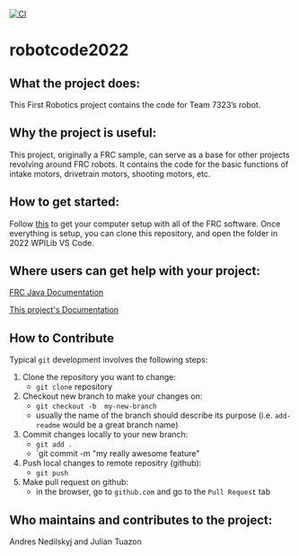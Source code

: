 [![CI](https://github.com/Tritron-Robotics/robotcode2022/actions/workflows/build_test.yaml/badge.svg)](https://github.com/Tritron-Robotics/robotcode2022/actions/workflows/build_test.yaml)

# robotcode2022
## What the project does:
This First Robotics project contains the code for Team 7323’s robot.


## Why the project is useful:
 This project, originally a FRC sample, can serve as a base for other projects revolving around FRC robots. It contains the code for the basic functions of intake motors, drivetrain motors, shooting motors, etc.

## How to get started:
Follow <a href="https://docs.wpilib.org/en/stable/docs/zero-to-robot/step-2/index.html">this</a> to get your computer setup with all of the FRC software.
Once everything is setup, you can clone this repository, and open the folder in 2022 WPILib VS Code.


## Where users can get help with your project:
<a href="https://first.wpi.edu/FRC/roborio/release/docs/java/index.html">FRC Java Documentation</a>
<p></p>
<a href="https://tritron-robotics.github.io/robotcode2022/">This project's Documentation</a>

## How to Contribute

Typical `git` development involves the following steps:

1. Clone the repository you want to change:
    - `git clone` repository
2. Checkout new branch to make your changes on:
    - `git checkout -b  my-new-branch`
    - usually the name of the branch should describe its purpose (i.e. `add-readme` would be a great branch name)
3. Commit changes locally to your new branch:
    - `git add .`
    - `git commit -m "my really awesome feature"
4. Push local changes to remote repositry (github):
    - `git push`
5. Make pull request on github:
    - in the browser, go to `github.com` and go to the `Pull Request` tab

## Who maintains and contributes to the project:
Andres Nedilskyj and Julian Tuazon
